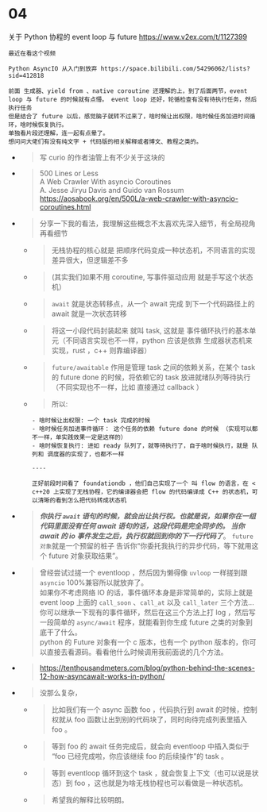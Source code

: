 
# 04

关于 Python 协程的 event loop 与 future https://www.v2ex.com/t/1127399
```console
最近在看这个视频

Python AsyncIO 从入门到放弃 https://space.bilibili.com/54296062/lists?sid=412818

前面 生成器、yield from 、native coroutine 还理解的上，到了后面两节，event loop 与 future 的时候就有点懵。 event loop 还好，轮循检查有没有待执行任务，然后执行任务
但是结合了 future 以后，感觉脑子就转不过来了，啥时候让出权限，啥时候任务加进时间循环，啥时候恢复执行。
单独看片段还理解，连一起有点晕了。
想问问大佬们有没有纯文字 + 代码版的相关解释或者博文、教程之类的。
```
- > 写 curio 的作者油管上有不少关于这块的
- > 500 Lines or Less <br> A Web Crawler With asyncio Coroutines <br> A. Jesse Jiryu Davis and Guido van Rossum <br> https://aosabook.org/en/500L/a-web-crawler-with-asyncio-coroutines.html
- > 分享一下我的看法，我理解这些概念不太喜欢先深入细节，有全局视角再看细节
  * > 无栈协程的核心就是 把顺序代码变成一种状态机，不同语言的实现差异很大，但逻辑差不多
  * > (其实我们如果不用 coroutine, 写事件驱动应用 就是手写这个状态机）
  * > `await` 就是状态转移点，从一个 await 完成 到下一个代码路径上的 await 就是一次状态转移
  * > 将这一小段代码封装起来 就叫 task, 这就是 事件循环执行的基本单元（不同语言实现也不一样，python 应该是依靠 生成器状态机来实现，rust ，c++ 则靠编译器）
  * > `future/awaitable` 作用是管理 task 之间的依赖关系，在某个 task 的 future done 的时候，将依赖它的 task 放进就绪队列等待执行（不同实现也不一样，比如 直接通过 callback ）
  * > 所以:
    ```
    - 啥时候让出权限: 一个 task 完成的时候
    - 啥时候任务加进事件循环： 这个任务的依赖 future done 的时候 （实现可以都不一样，单实践效果一定是这样的）
    - 啥时候恢复执行: 进如 ready 队列了，就等待执行了，自于啥时候执行，就是 队列和 调度器的实现了，也都不一样

    ----

    正好前段时间看了 foundationdb ，他们自己实现了一个 叫 flow 的语言，在 < c++20 上实现了无栈协程，它的编译器会把 flow 的代码编译成 C++ 的状态机，可以清晰的看到怎么把代码转成状态机
    ```
- > ***你执行 `await` 语句的时候，就会出让执行权。也就是说，如果你在一组代码里面没有任何 await 语句的话，这段代码是完全同步的。 当你 await 的 io 事件发生之后，执行权就回到你的下一行代码了***。 `future 对象`就是一个预留的桩子 告诉你“你委托我执行的异步代码，等下就用这个 future 对象获取结果”。
- > 曾经尝试过搓一个 eventloop ，然后因为懒得像 `uvloop` 一样搓到跟 `asyncio` 100%兼容所以就放弃了。 <br> 如果你不考虑网络 IO 的话，事件循环本身是非常简单的，实际上就是 event loop 上面的 `call_soon` 、`call_at` 以及 `call_later` 三个方法... 你可以继承一下现有的事件循环，然后在这三个方法上打 log ，然后写一段简单的 `async/await` 程序，就能看到你生成 future 之类的对象到底干了什么。 <br> python 的 Future 对象有一个 c 版本，也有一个 python 版本的，你可以直接去看源码。看看他什么时候调用我前面说的几个方法。
- > https://tenthousandmeters.com/blog/python-behind-the-scenes-12-how-asyncawait-works-in-python/
- > 没那么复杂，
  * > 比如我们有一个 async 函数 foo ，代码执行到 await 的时候，控制权就从 foo 函数让出到别的代码块了，同时向待完成列表里插入 foo 。
  * > 等到 foo 的 await 任务完成后，就会向 eventloop 中插入类似于 “foo 已经完成啦，你应该继续 foo 的后续操作”的 task 。
  * > 等到 eventloop 循环到这个 task ，就会恢复上下文（也可以说是状态）到 foo ，这也就是为啥无栈协程也可以看做是一种状态机。
  * > 希望我的解释比较明朗。
